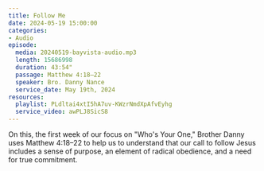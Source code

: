 ```yaml
---
title: Follow Me
date: 2024-05-19 15:00:00
categories:
- Audio
episode:
  media: 20240519-bayvista-audio.mp3
  length: 15686998
  duration: 43:54"
  passage: Matthew 4:18–22
  speaker: Bro. Danny Nance
  service_date: May 19th, 2024
resources:
  playlist: PLdltai4xtI5hA7uv-KWzrNmdXpAfvEyhg
  service_video: awPLJ8SicS8
---
```

On this, the first week of our focus on "Who's Your One," Brother Danny uses Matthew 4:18–22 to help us to understand that our call to follow Jesus includes a sense of purpose, an element of radical obedience, and a need for true commitment.